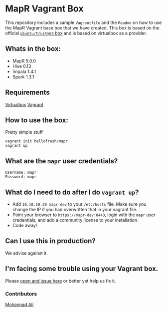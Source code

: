 # MapR Vagrant Box
This repository includes a sample `Vagrantfile` and the `Readme` on how to use the MapR Vagrant base box that we have created.
This box is based on the official [`ubuntu/trusty64` box](https://atlas.hashicorp.com/ubuntu/boxes/trusty64) and is based on virtualbox as a provider.

## Whats in the box:
* MapR 5.0.0
* Hive 0.13
* Impala 1.4.1
* Spark 1.3.1

## Requirements
[Virtualbox](https://www.virtualbox.org/wiki/Downloads)
[Vagrant](https://www.vagrantup.com/downloads.html)

## How to use the box:
Pretty simple stuff
```
vagrant init hellofresh/mapr
vagrant up
```

## What are the `mapr` user credentials?
```
Username: mapr
Password: mapr
```

## What do I need to do after I do `vagrant up`?
- Add `10.10.10.30 mapr-dev` to your `/etc/hosts` file. Make sure you change the IP if you had overwritten that in your vagrant file.
- Point your browser to `https://mapr-dev:8443`, login with the `mapr` user credentials, and add a community license to your installation.
- Code away!

## Can I use this in production?
We advise against it.

## I'm facing some trouble using your Vagrant box.
Please [open and issue here](https://github.com/hellofresh/mapr-vagrant/issues) or better yet help us fix it.


### Contributors
[Mohannad Ali](https://www.github.com/mandoz)

